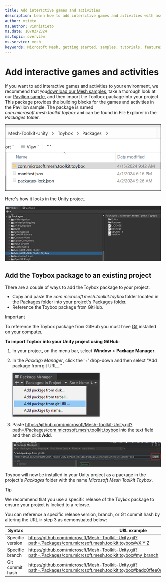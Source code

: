 ```yaml
---
title: Add interactive games and activities
description: Learn how to add interactive games and activities with assets from the Toybox package.
author: vtieto
ms.author: vinnietieto
ms.date: 10/03/2024
ms.topic: overview
ms.service: mesh
keywords: Microsoft Mesh, getting started, samples, tutorials, features, physics, toybox, interactables
---
```


# Add interactive games and activities

If you want to add interactive games and activities to your environment, we recommend that you[download our Mesh samples](../getting-started/enhance-your-environment/toybox-package/download-mesh-samples.md), take a thorough look at our [Pavilion sample](../getting-started/enhance-your-environment/toybox-package/pavilion.md), and then import the Toolbox package into your project. This package provides the building blocks for the games and activities in the Pavilion sample. The package is named *com.microsoft.mesh.toolkit.toybox* and can be found in File Explorer in the *Packages* folder.

![A screen shot of the Toybox package in File Explorer.](../../media/enhance-your-environment/toybox-package/010-toybox-pkg-in-file-explorer.png)

Here's how it looks in the Unity project.

![A screen shot of the Toybox package in the Unity project.](../../media/enhance-your-environment/toybox-package/009-toybox-package.png)

## Add the Toybox package to an existing project

There are a couple of ways to add the Toybox package to your project.

- Copy and paste the *com.microsoft.mesh.toolkit.toybox* folder located in the [Packages](https://github.com/microsoft/Mesh-Toolkit-Unity/tree/main/Packages) folder into your project's Packages folder.
- Reference the Toybox package from GitHub.

> [!IMPORTANT]
> To reference the Toybox package from GitHub you must have [Git](https://gitforwindows.org/) installed on your computer.

**To import Toybox into your Unity project using GitHub**:

1. In your project, on the menu bar, select **Window** > **Package Manager**.
1. In the *Package Manager*, click the '+' drop-down and then select "Add package from git URL..."

    ![A screen shot of Add package from Github menu option.](../../media/enhance-your-environment/toybox-package/011-add-package-with-github.png)

1. Paste <https://github.com/microsoft/Mesh-Toolkit-Unity.git?path=/Packages/com.microsoft.mesh.toolkit.toybox> into the text field and then click **Add**.

    ![A screen shot of the toybox URL pasted into the Github text box.](../../media/enhance-your-environment/toybox-package/012-add-github-url.png)

Toybox will now be installed in your Unity project as a package in the project's *Packages* folder with the name  *Microsoft Mesh Toolkit Toybox*.

> [!TIP]
> We recommend that you use a specific release of the Toybox package to ensure your project is locked to a release.

You can reference a specific release version, branch, or Git commit hash by altering the URL in step 3 as demonstrated below:

| Syntax           | URL example                                                                                                                                     |
|------------------|-------------------------------------------------------------------------------------------------------------------------------------------------|
| Specific version | <https://github.com/microsoft/Mesh-Toolkit-Unity.git?path=/Packages/com.microsoft.mesh.toolkit.toybox#vX.Y.Z>                                   |
| Specific branch  | <https://github.com/microsoft/Mesh-Toolkit-Unity.git?path=/Packages/com.microsoft.mesh.toolkit.toybox#my_branch>                                |
| Git commit hash  | <https://github.com/microsoft/Mesh-Toolkit-Unity.git?path=/Packages/com.microsoft.mesh.toolkit.toybox#badc0ffee0ddf00ddead10cc8badf00d1badb002> |
